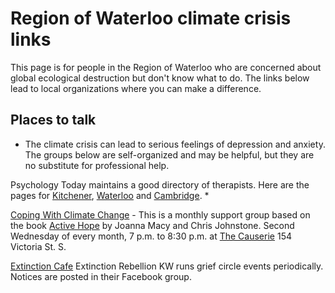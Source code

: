 # Region of Waterloo climate crisis links
This page is for people in the Region of Waterloo who are concerned about global ecological destruction but don't know what to do. The links below lead to local organizations where you can make a difference.

## Places to talk

* The climate crisis can lead to serious feelings of depression and anxiety. The groups below are self-organized and may be helpful, but they are no substitute for professional help.

Psychology Today maintains a good directory of therapists. Here are the pages for [Kitchener](https://www.psychologytoday.com/ca/therapists/on/kitchener), [Waterloo](https://www.psychologytoday.com/ca/therapists/on/waterloo) and [Cambridge](https://www.psychologytoday.com/ca/therapists/on/cambridge). *



[Coping With Climate Change](https://www.facebook.com/events/2349419085302733/) - This is a monthly support group based on the book [Active Hope](https://www.activehope.info/) by Joanna Macy and Chris Johnstone. Second Wednesday of every month, 7 p.m. to 8:30 p.m. at [The Causerie](https://www.marit.ca/) 154 Victoria St. S.

[Extinction Cafe](https://www.facebook.com/groups/ExtinctionRebellionKW/) Extinction Rebellion KW runs grief circle events periodically. Notices are posted in their Facebook group.
